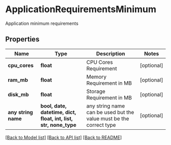 # ApplicationRequirementsMinimum

Application minimum requirements

## Properties
Name | Type | Description | Notes
------------ | ------------- | ------------- | -------------
**cpu_cores** | **float** | CPU Cores Requirement | [optional] 
**ram_mb** | **float** | Memory Requirement in MB | [optional] 
**disk_mb** | **float** | Storage Requirement in MB | [optional] 
**any string name** | **bool, date, datetime, dict, float, int, list, str, none_type** | any string name can be used but the value must be the correct type | [optional]

[[Back to Model list]](../README.md#documentation-for-models) [[Back to API list]](../README.md#documentation-for-api-endpoints) [[Back to README]](../README.md)


